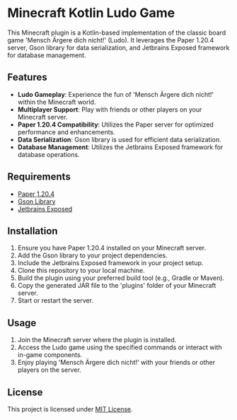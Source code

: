 # Minecraft Kotlin Ludo Game

This Minecraft plugin is a Kotlin-based implementation of the classic board game 'Mensch Ärgere dich nicht!' (Ludo). It leverages the Paper 1.20.4 server, Gson library for data serialization, and Jetbrains Exposed framework for database management.

## Features

- **Ludo Gameplay**: Experience the fun of 'Mensch Ärgere dich nicht!' within the Minecraft world.
- **Multiplayer Support**: Play with friends or other players on your Minecraft server.
- **Paper 1.20.4 Compatibility**: Utilizes the Paper server for optimized performance and enhancements.
- **Data Serialization**: Gson library is used for efficient data serialization.
- **Database Management**: Utilizes the Jetbrains Exposed framework for database operations.

## Requirements

- [Paper 1.20.4](https://papermc.io/)
- [Gson Library](https://github.com/google/gson)
- [Jetbrains Exposed](https://github.com/JetBrains/Exposed)

## Installation

1. Ensure you have Paper 1.20.4 installed on your Minecraft server.
2. Add the Gson library to your project dependencies.
3. Include the Jetbrains Exposed framework in your project setup.
4. Clone this repository to your local machine.
5. Build the plugin using your preferred build tool (e.g., Gradle or Maven).
6. Copy the generated JAR file to the 'plugins' folder of your Minecraft server.
7. Start or restart the server.

## Usage

1. Join the Minecraft server where the plugin is installed.
2. Access the Ludo game using the specified commands or interact with in-game components.
3. Enjoy playing 'Mensch Ärgere dich nicht!' with your friends or other players on the server.

## License

This project is licensed under [MIT License](LICENSE).